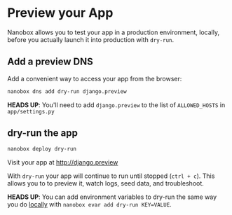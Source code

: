 # Preview your App

Nanobox allows you to test your app in a production environment, locally, before you actually launch it into production with `dry-run`.

## Add a preview DNS
Add a convenient way to access your app from the browser:

```bash
nanobox dns add dry-run django.preview
```

**HEADS UP**: You'll need to add `django.preview` to the list of `ALLOWED_HOSTS` in `app/settings.py`

## dry-run the app

```bash
nanobox deploy dry-run
```

Visit your app at <a href="http://django.preview" target="\_blank">http://django.preview</a>

With `dry-run` your app will continue to run until stopped (`ctrl + c`). This allows you to to preview it, watch logs, seed data, and troubleshoot.

**HEADS UP**: You can add environment variables to dry-run the same way you do [locally](/python/django/local-evars) with `nanobox evar add dry-run KEY=VALUE`.
